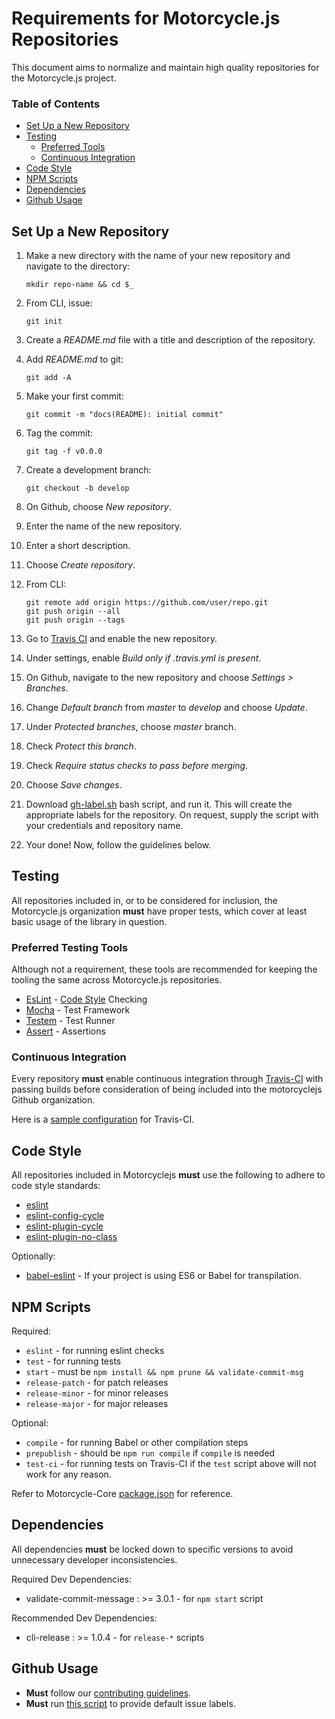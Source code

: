 # Requirements for Motorcycle.js Repositories

This document aims to normalize and maintain high quality
repositories for the Motorcycle.js project.

### Table of Contents
- [Set Up a New Repository](#set-up-a-new-repository)
- [Testing](#testing)
  - [Preferred Tools](#preferred-testing-tools)
  - [Continuous Integration](#continuous-integration)
- [Code Style](#code-style)
- [NPM Scripts](#npm-scripts)
- [Dependencies](#dependencies)
- [Github Usage](#github-usage)

## Set Up a New Repository

1. Make a new directory with the name of your new repository 
   and navigate to the directory:

       mkdir repo-name && cd $_

2. From CLI, issue:
   
       git init

3. Create a *README.md* file with a title and description
   of the repository.
4. Add *README.md* to git:
   
       git add -A

5. Make your first commit:
   
       git commit -m "docs(README): initial commit"

6. Tag the commit:
   
       git tag -f v0.0.0

7. Create a development branch:
   
       git checkout -b develop
       
8. On Github, choose *New repository*.
9. Enter the name of the new repository.
10. Enter a short description.
11. Choose *Create repository*.
12. From CLI:

        git remote add origin https://github.com/user/repo.git
        git push origin --all
        git push origin --tags

13. Go to [Travis CI](https://travis-ci.org/) and enable 
    the new repository.
14. Under settings, enable *Build only if .travis.yml is present*.
15. On Github, navigate to the new repository 
    and choose *Settings > Branches*. 
16. Change *Default branch* from *master* to *develop* 
    and choose *Update*.
16. Under *Protected branches*, choose *master* branch.
17. Check *Protect this branch*.
18. Check *Require status checks to pass before merging*.
19. Choose *Save changes*.
20. Download [gh-label.sh][gh-labels.sh] bash script, and run it.
    This will create the appropriate labels for the repository.
    On request, supply the script with your credentials 
    and repository name.
21. Your done! Now, follow the guidelines below.

## Testing

All repositories included in, or to be considered for inclusion, the
Motorcycle.js organization **must** have proper tests, which cover at
least basic usage of the library in question.

### Preferred Testing Tools
Although not a requirement, these tools are recommended for keeping
the tooling the same across Motorcycle.js repositories.

- [EsLint](http://eslint.org/) - [Code Style](#code-style) Checking
- [Mocha](https://mochajs.org/) - Test Framework
- [Testem](https://github.com/testem/testem) - Test Runner
- [Assert](https://github.com/defunctzombie/commonjs-assert) - Assertions

### Continuous Integration
Every repository **must** enable continuous integration through
[Travis-CI](https://travis-ci.org/) with passing builds before
consideration of being included into the motorcyclejs Github
organization.

Here is a [sample configuration](example-travis.yml) for Travis-CI.

## Code Style

All repositories included in Motorcyclejs **must** use the following to
adhere to code style standards:
- [eslint](http://eslint.org)
- [eslint-config-cycle](https://github.com/cyclejs/eslint-config-cycle)
- [eslint-plugin-cycle](https://github.com/cyclejs/eslint-plugin-cycle)
- [eslint-plugin-no-class](https://github.com/emmenko/eslint-plugin-no-class)

Optionally:
- [babel-eslint](https://github.com/babel/babel-eslint) - If your
project is using ES6 or Babel for transpilation.

## NPM Scripts
Required:
- `eslint` - for running eslint checks
- `test` - for running tests
- `start` - must be `npm install && npm prune && validate-commit-msg`
- `release-patch` - for patch releases
- `release-minor` - for minor releases
- `release-major` - for major releases

Optional:
- `compile` - for running Babel or other compilation steps
- `prepublish` - should be `npm run compile` if `compile` is needed
- `test-ci` - for running tests on Travis-CI if the `test` script above
will not work for any reason.

Refer to Motorcycle-Core
[package.json](https://github.com/motorcyclejs/core/blob/develop/package.json)
for reference.

## Dependencies

All dependencies **must** be locked down to specific versions to avoid
unnecessary developer inconsistencies.

Required Dev Dependencies:
- validate-commit-message : >= 3.0.1 - for `npm start` script

Recommended Dev Dependencies:
- cli-release : >= 1.0.4 - for `release-*` scripts

## Github Usage

- **Must** follow our [contributing guidelines](CONTRIBUTING.md).
- **Must** run
[this script](https://gist.github.com/Frikki/f27c97d800dd36b32fbe) to
provide default issue labels.



[gh-labels.sh]: https://github.com/motorcyclejs/motorcycle/master/scripts/gh-labels.sh
